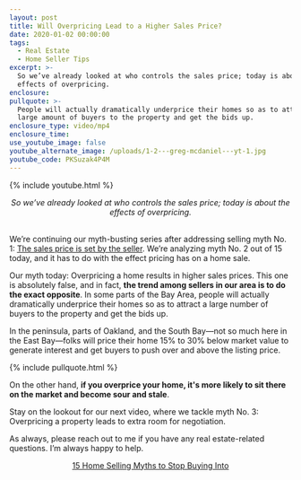 ```yaml
---
layout: post
title: Will Overpricing Lead to a Higher Sales Price?
date: 2020-01-02 00:00:00
tags:
  - Real Estate
  - Home Seller Tips
excerpt: >-
  So we’ve already looked at who controls the sales price; today is about the
  effects of overpricing.
enclosure:
pullquote: >-
  People will actually dramatically underprice their homes so as to attract a
  large amount of buyers to the property and get the bids up.
enclosure_type: video/mp4
enclosure_time:
use_youtube_image: false
youtube_alternate_image: /uploads/1-2---greg-mcdaniel---yt-1.jpg
youtube_code: PKSuzak4P4M
---
```


{% include youtube.html %}

<center><em>So we&rsquo;ve already looked at who controls the sales price; today is about the effects of overpricing.</em></center>

<br>We’re continuing our myth-busting series after addressing selling myth No. 1: <u><a target="_blank" href="https://mcdanielcallahanblog.com/do-sellers-set-the-sales-price.html">The sales price is set by the seller</a></u>. We’re analyzing myth No. 2 out of 15 today, and it has to do with the effect pricing has on a home sale.

Our myth today: Overpricing a home results in higher sales prices. This one is absolutely false, and in fact, **the trend among sellers in our area is to do the exact opposite**. In some parts of the Bay Area, people will actually dramatically underprice their homes so as to attract a large number of buyers to the property and get the bids up.

In the peninsula, parts of Oakland, and the South Bay—not so much here in the East Bay—folks will price their home 15% to 30% below market value to generate interest and get buyers to push over and above the listing price.

{% include pullquote.html %}

On the other hand, **if you overprice your home, it's more likely to sit there on the market and become sour and stale**.

Stay on the lookout for our next video, where we tackle myth No. 3: Overpricing a property leads to extra room for negotiation.

As always, please reach out to me if you have any real estate-related questions. I’m always happy to help.

<center><a target="_blank" href="https://youtu.be/hLNoAZfO9fI">15 Home Selling Myths to Stop Buying Into</a></center>

&nbsp;